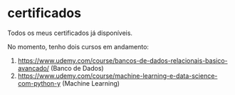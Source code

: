 # certificados
Todos os meus certificados já disponíveis. 

No momento, tenho dois cursos em andamento:

1. https://www.udemy.com/course/bancos-de-dados-relacionais-basico-avancado/ (Banco de Dados)
2. https://www.udemy.com/course/machine-learning-e-data-science-com-python-y (Machine Learning)
